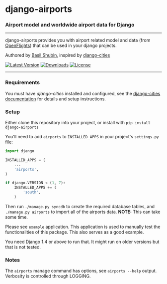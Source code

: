 django-airports
===

### Airport model and worldwide airport data for Django

----

django-airports provides you with airport related model and data (from [OpenFlights](http://openflights.org/)) that can be used in your django projects.

Authored by [Basil Shubin](https://github.com/bashu), inspired by [django-cities](https://github.com/coderholic/django-cities)

[![Latest Version](https://img.shields.io/pypi/v/django-airports.svg)](https://pypi.python.org/pypi/django-airports/)
[![Downloads](https://img.shields.io/pypi/dm/django-airports.svg)](https://pypi.python.org/pypi/django-airports/)
[![License](https://img.shields.io/github/license/bashu/django-airports.svg)](https://pypi.python.org/pypi/django-airports/)

----

### Requirements

You must have *django-cities* installed and configured, see the [django-cities documentation](https://github.com/coderholic/django-cities) for details and setup instructions.

### Setup

Either clone this repository into your project, or install with ```pip install django-airports```

You'll need to add ```airports``` to ```INSTALLED_APPS``` in your project's ```settings.py``` file:

```python
import django

INSTALLED_APPS = (
    ...
    'airports',
)

if django.VERSION < (1, 7):
    INSTALLED_APPS += (
        'south',
    )
```

Then run ```./manage.py syncdb``` to create the required database tables, and ```./manage.py airports``` to import all of the airports data. **NOTE:** This can take some time.

Please see ``example`` application. This application is used to manually test the functionalities of this package. This also serves as a good example.

You need Django 1.4 or above to run that. It might run on older versions but that is not tested.

### Notes

The ```airports``` manage command has options, see ```airports --help``` output.  Verbosity is controlled through LOGGING.


